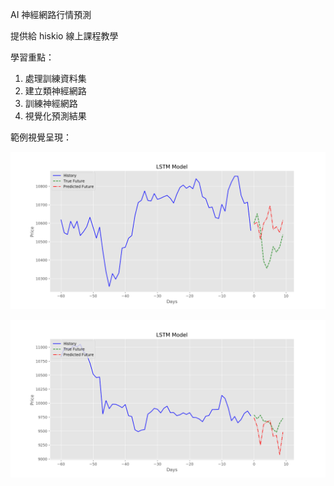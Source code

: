 AI 神經網路行情預測

提供給 hiskio 線上課程教學

學習重點：

1. 處理訓練資料集
2. 建立類神經網路
3. 訓練神經網路
4. 視覺化預測結果


範例視覺呈現：

![image](https://github.com/dpong/Keras_Stock_Price_Prediction/blob/master/Figure_1.png)

![image](https://github.com/dpong/Keras_Stock_Price_Prediction/blob/master/Figure_2.png)

